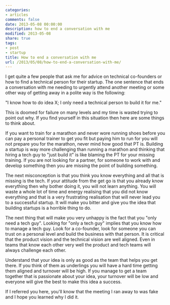 ```yaml
---
categories:
- articles
comments: false
date: 2013-05-08 00:00:00
description: how to end a conversation with me
modified: 2013-05-08
share: true
tags:
- post
- startup
title: How to end a conversation with me
url: /2013/05/08/how-to-end-a-conversation-with-me/
---
```


I get quite a few people that ask me for advice on technical co-founders
or how to find a technical person for their startup. The one sentence
that ends a conversation with me needing to urgently attend another
meeting or some other way of getting away in a polite way is the
following:

"I know how to do idea X; I only need a technical person to build it
for me."

This is doomed for failure on many levels and my time is wasted trying
to point out why. If you find yourself in this situation then here are
some things to think about.

If you want to train for a marathon and never wore running shoes before
you can pay a personal trainer to get you fit but paying him to run for
you will not prepare you for the marathon, never mind how good that PT
is. Building a startup is way more challenging than running a marathon
and thinking that hiring a tech guy to "just build it" is like blaming
the PT for your missing training. If you are not looking for a partner,
for someone to work with and develop something then you are missing the
point of building something.

The next misconception is that you think you know everything and all
that is missing is the tech. If your attitude from the get go is that
you already know everything then why bother doing it, you will not learn
anything. You will waste a whole lot of time and energy realising that you did
not know everything and that is a very frustrating realisation that will
never lead you to a successful startup. It will make you bitter and give
you the idea that building startups is a horrible thing to do.

The next thing that will make you very unhappy is the fact that you
"only need a tech guy". Looking for "only a tech guy" implies that you
know how to manage a tech guy. Look for a co-founder, look for someone
you can trust on a personal level and build the business with that
person. It is critical that the product vision and the technical vision
are well aligned. Even in teams that know each other very well the
product and tech teams will always challenge each other.

Understand that your idea is only as good as the team that helps you get
there. If you think of them as underlings you will have a hard time
getting them aligned and turnover will be high. If you manage to get a
team together that is passionate about your idea, your turnover will be
low and everyone will give the best to make this idea a success.

If I referred you here, you'll know that the meeting I ran away to was
fake and I hope you learned why I did it.

